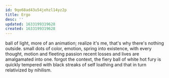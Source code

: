 ```yaml
---
id: 9qo68ad43u54jehzl14yz2p
title: Ergo
desc: ''
updated: 1633199319628
created: 1633199319628
---
```


ball of light, more of an animation;
realize it's me, that's why there's nothing outside.
small dots of color, emotion, spring into existence, with every thought, motion and fleeting passion recent losses and lives are amalgamated into one.
forgot the context, the fiery ball of white hot fury is quickly tempered with black streaks of self loathing and that in turn relativized by nihilism.
